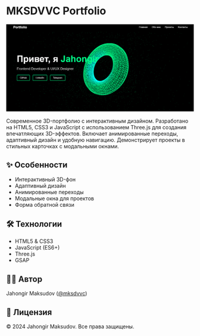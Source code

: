 # MKSDVVC Portfolio

![Portfolio Preview](assets/preview.png)

Современное 3D-портфолио с интерактивным дизайном. Разработано на HTML5, CSS3 и JavaScript с использованием Three.js для создания впечатляющих 3D-эффектов. Включает анимированные переходы, адаптивный дизайн и удобную навигацию. Демонстрирует проекты в стильных карточках с модальными окнами.

## ✨ Особенности
- Интерактивный 3D-фон
- Адаптивный дизайн
- Анимированные переходы
- Модальные окна для проектов
- Форма обратной связи

## 🛠 Технологии
- HTML5 & CSS3
- JavaScript (ES6+)
- Three.js
- GSAP

## 👨‍💻 Автор
Jahongir Maksudov ([@mksdvvc](https://t.me/mksdvvc))

## 📝 Лицензия
© 2024 Jahongir Maksudov. Все права защищены. 